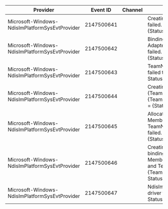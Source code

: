 Provider                                        |  Event ID    |  Channel  |  Message
------------------------------------------------|--------------|-----------|----------------------------------------------------------------------------------------------------
Microsoft-Windows-NdisImPlatformSysEvtProvider  |  2147500641  |           |  Creating Team {Team} failed. Status = {Status}.
Microsoft-Windows-NdisImPlatformSysEvtProvider  |  2147500642  |           |  Binding to Member Adapter {Member} failed. Status = {Status}.
Microsoft-Windows-NdisImPlatformSysEvtProvider  |  2147500643  |           |  TeamNic {TeamNic} failed to initialize. Status = {Status}.
Microsoft-Windows-NdisImPlatformSysEvtProvider  |  2147500644  |           |  Creating TeamNic {TeamNic} for Team {Team} failed. Status = {Status}.
Microsoft-Windows-NdisImPlatformSysEvtProvider  |  2147500645  |           |  Allocating port for Member {Member} on TeamNic {TeamNic} failed. Status = {Status}.
Microsoft-Windows-NdisImPlatformSysEvtProvider  |  2147500646  |           |  Creating internal binding between Member {Member} and TeamNic {TeamNic} failed. Status = {Status}.
Microsoft-Windows-NdisImPlatformSysEvtProvider  |  2147500647  |           |  NdisImPlatform(LBFO) driver failed to load. Status = {Status}.